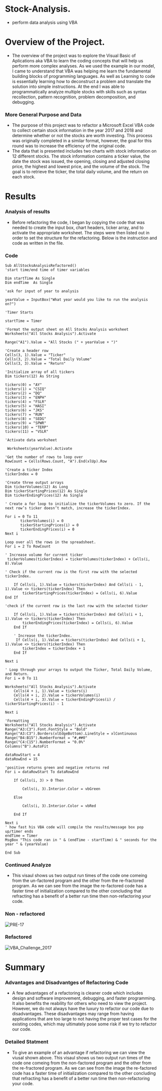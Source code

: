 # Stock-Analysis.
 - perform data analysis using VBA

 # Overview of the Project.
  - The overview of the project was to explore the Visual Basic of Aplications aka VBA to learn the coding concepts that will help us perform more complex analyses. As we used the example in our model, I came to understand that VBA was helping me learn the fundamental building blocks of programming languages. As well as Learning to code is essentially learning how to deconstruct a problem and translate the solution into simple instructions. At the end I was able to programmatically analyze multiple stocks with skills such as syntax recollection, pattern recognition, problem decomposition, and debugging.
  ### More General Purpose and Data 
  - The purpose of this project was to refactor a Microsoft Excel VBA code to collect certain stock information in the year 2017 and 2018 and determine whether or not the stocks are worth investing. This process was originally completed in a similar format, however, the goal for this round was to increase the efficiency of the original code.
  - The data that is presented includes two charts with stock information on 12 different stocks. The stock information contains a ticker value, the date the stock was issued, the opening, closing and adjusted closing price, the highest and lowest price, and the volume of the stock. The goal is to retrieve the ticker, the total daily volume, and the return on each stock.
# Results
### Analysis of results 
- Before refactoring the code, I began by copying the code that was needed to create the input box, chart headers, ticker array, and to activate the appropriate worksheet. The steps were then listed out in order to set the structure for the refactoring. Below is the instruction and code as written in the file.
### Code
    Sub AllStocksAnalysisRefactored()
    'start time/end time of timer variables

    Dim startTime As Single
    Dim endTime  As Single
    
    'ask for input of year to analysis

    yearValue = InputBox("What year would you like to run the analysis on?")
    
    'Timer Starts

    startTime = Timer
    
    'Format the output sheet on All Stocks Analysis worksheet
    Worksheets("All Stocks Analysis").Activate
    
    Range("A1").Value = "All Stocks (" + yearValue + ")"
    
    'Create a header row
    Cells(3, 1).Value = "Ticker"
    Cells(3, 2).Value = "Total Daily Volume"
    Cells(3, 3).Value = "Return"

    'Initialize array of all tickers
    Dim tickers(12) As String
    
    tickers(0) = "AY"
    tickers(1) = "CSIQ"
    tickers(2) = "DQ"
    tickers(3) = "ENPH"
    tickers(4) = "FSLR"
    tickers(5) = "HASI"
    tickers(6) = "JKS"
    tickers(7) = "RUN"
    tickers(8) = "SEDG"
    tickers(9) = "SPWR"
    tickers(10) = "TERP"
    tickers(11) = "VSLR"
    
    'Activate data worksheet
    
     Worksheets(yearValue).Activate
    
    'Get the number of rows to loop over
    RowCount = Cells(Rows.Count, "A").End(xlUp).Row

    'Create a ticker Index
    tickerIndex = 0

    'Create three output arrays
    Dim tickerVolumes(12) As Long
    Dim tickerStartingPrices(12) As Single
    Dim tickerEndingPrices(12) As Single

    ' Create a for loop to initialize the tickerVolumes to zero. If the next row’s ticker doesn’t match, increase the tickerIndex.

    For i = 0 To 11
           tickerVolumes(i) = 0
           tickerStartingPrices(i) = 0
           tickerEndingPrices(i) = 0
    Next i

    Loop over all the rows in the spreadsheet.
    For i = 2 To RowCount

    ' Increase volume for current ticker
     tickerVolumes(tickerIndex) = tickerVolumes(tickerIndex) + Cells(i, 8).Value
    
    ' Check if the current row is the first row with the selected tickerIndex.
    
        If Cells(i, 1).Value = tickers(tickerIndex) And Cells(i - 1, 1).Value <> tickers(tickerIndex) Then
            tickerStartingPrices(tickerIndex) = Cells(i, 6).Value
    End If
    
    'check if the current row is the last row with the selected ticker
  
        If Cells(i, 1).Value = tickers(tickerIndex) And Cells(i + 1, 1).Value <> tickers(tickerIndex) Then
            tickerEndingPrices(tickerIndex) = Cells(i, 6).Value
        End If

        ' Increase the tickerIndex.
         If Cells(i, 1).Value = tickers(tickerIndex) And Cells(i + 1, 1).Value <> tickers(tickerIndex) Then
            tickerIndex = tickerIndex + 1
        End If

    Next i
    
    ' Loop through your arrays to output the Ticker, Total Daily Volume, and Return.
    For i = 0 To 11
    
    Worksheets("All Stocks Analysis").Activate
        Cells(4 + i, 1).Value = tickers(i)
        Cells(4 + i, 2).Value = tickerVolumes(i)
        Cells(4 + i, 3).Value = tickerEndingPrices(i) / tickerStartingPrices(i) - 1
    
    Next i
    
    'Formatting
    Worksheets("All Stocks Analysis").Activate
    Range("A3:C3").Font.FontStyle = "Bold"
    Range("A3:C3").Borders(xlEdgeBottom).LineStyle = xlContinuous
    Range("B4:B15").NumberFormat = "#,##0"
    Range("C4:C15").NumberFormat = "0.0%"
    Columns("B").AutoFit

    dataRowStart = 4
    dataRowEnd = 15
    
    'positive returns green and negative returns red
    For i = dataRowStart To dataRowEnd
        
        If Cells(i, 3) > 0 Then
            
            Cells(i, 3).Interior.Color = vbGreen
            
        Else
        
            Cells(i, 3).Interior.Color = vbRed
            
        End If
        
    Next i
    ' how fast his VBA code will compile the results/message box pop up/timer ends
    endTime = Timer
    MsgBox "This code ran in " & (endTime - startTime) & " seconds for the year " & (yearValue)
    
    End Sub 
### Continued Analyze
- This visaul shows us two output run times of the code one comeing from the un-factored program and the other from the re-fractored program. As we can see from the image the re-factored code has a faster time of initialization compared to the other concluding that refracting has a benefit of a better run time then non-refactoring your code. 

### Non - refactored
![PRE-17](https://user-images.githubusercontent.com/53058061/170409526-4acbef7b-e2bf-48bf-b0f0-d5d62f45d7d8.PNG)
### Refactored
![VBA_Challenge_2017](https://user-images.githubusercontent.com/53058061/170409627-2d8ada5d-b5d1-4ee4-92ee-da1eb9328c78.PNG)


# Summary
### Advantages and Disadvantges of Refactoring Code
- A few advantages of a refactoring is cleaner code which includes design and software improvement, debugging, and faster programming. It also benefits the reability for others who need to view the project. However, we do not always have the luxury to refactor our code due to disadvantages. These disadvantages may range from having applications that are too large to not having the proper test cases for the existing codes, which may ultimately pose some risk if we try to refactor our code.



### Detailed Statment
- To give an example of an advantage if refactoring we can view the viusal shown above. This visaul shows us two output run times of the code one comeing from the non-factored program and the other from the re-fractored program. As we can see from the image the re-factored code has a faster time of initialization compared to the other concluding that refracting has a benefit of a better run time then non-refactoring your code. 

